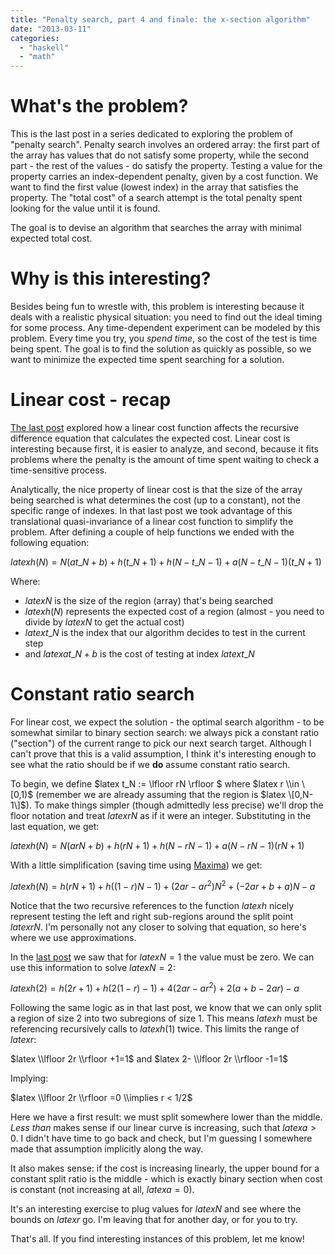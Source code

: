```yaml
---
title: "Penalty search, part 4 and finale: the x-section algorithm"
date: "2013-03-11"
categories: 
  - "haskell"
  - "math"
---
```


# What's the problem?

This is the last post in a series dedicated to exploring the problem of "penalty search". Penalty search involves an ordered array: the first part of the array has values that do not satisfy some property, while the second part - the rest of the values - do satisfy the property. Testing a value for the property carries an index-dependent penalty, given by a cost function. We want to find the first value (lowest index) in the array that satisfies the property. The "total cost" of a search attempt is the total penalty spent looking for the value until it is found.

The goal is to devise an algorithm that searches the array with minimal expected total cost.

# Why is this interesting?

Besides being fun to wrestle with, this problem is interesting because it deals with a realistic physical situation: you need to find out the ideal timing for some process. Any time-dependent experiment can be modeled by this problem. Every time you try, you _spend time_, so the cost of the test is time being spent. The goal is to find the solution as quickly as possible, so we want to minimize the expected time spent searching for a solution.

# Linear cost - recap

[The last post](http://noamlewis.wordpress.com/2013/02/22/penalty-search-part-3-exploring-linear-cost/) explored how a linear cost function affects the recursive difference equation that calculates the expected cost. Linear cost is interesting because first, it is easier to analyze, and second, because it fits problems where the penalty is the amount of time spent waiting to check a time-sensitive process.

Analytically, the nice property of linear cost is that the size of the array being searched is what determines the cost (up to a constant), not the specific range of indexes. In that last post we took advantage of this translational quasi-invariance of a linear cost function to simplify the problem. After defining a couple of help functions we ended with the following equation:

$latex h(N)=N(at\_N+b)+h(t\_N+1)+h(N - t\_N - 1)+a(N - t\_N - 1)(t\_N+1)$

Where:

- $latex N$ is the size of the region (array) that's being searched
- $latex h(N)$ represents the expected cost of a region (almost - you need to divide by $latex N$ to get the actual cost)
- $latex t\_N$ is the index that our algorithm decides to test in the current step
- and $latex at\_N+b$ is the cost of testing at index $latex t\_N$

# Constant ratio search

For linear cost, we expect the solution - the optimal search algorithm - to be somewhat similar to binary section search: we always pick a constant ratio ("section") of the current range to pick our next search target. Although I can't prove that this is a valid assumption, I think it's interesting enough to see what the ratio should be if we **do** assume constant ratio search.

To begin, we define $latex t\_N := \\lfloor rN \\rfloor $ where $latex r \\in \[0,1)$ (remember we are already assuming that the region is $latex \[0,N-1\]$). To make things simpler (though admittedly less precise) we'll drop the floor notation and treat $latex rN$ as if it were an integer. Substituting in the last equation, we get:

$latex h(N)=N(arN +b)+h(rN +1)+h(N - rN - 1)+a(N- rN - 1)(rN +1)$

With a little simplification (saving time using [Maxima](http://maxima.sourceforge.net/)) we get:

$latex h(N)=h(rN+1)+h((1-r)N-1)+(2ar-a r^2)N^2+(-2ar+b+a)N-a$

Notice that the two recursive references to the function $latex h$ nicely represent testing the left and right sub-regions around the split point $latex rN$. I'm personally not any closer to solving that equation, so here's where we use approximations.

In the [last post](http://noamlewis.wordpress.com/2013/02/22/penalty-search-part-3-exploring-linear-cost/) we saw that for $latex N=1$ the value must be zero. We can use this information to solve $latex N=2$:

$latex h(2)=h(2r+1)+h(2(1-r)-1)+4(2ar-ar^2)+2(a+b-2ar)-a$

Following the same logic as in that last post, we know that we can only split a region of size 2 into two subregions of size 1. This means $latex h$ must be referencing recursively calls to $latex h(1)$ twice. This limits the range of $latex r$:

$latex \\lfloor 2r \\rfloor +1=1$ and $latex 2- \\lfloor 2r \\rfloor -1=1$

Implying:

$latex \\lfloor 2r \\rfloor =0 \\implies r < 1/2$

Here we have a first result: we must split somewhere lower than the middle. _Less than_ makes sense if our linear curve is increasing, such that $latex a>0$. I didn't have time to go back and check, but I'm guessing I somewhere made that assumption implicitly along the way.

It also makes sense: if the cost is increasing linearly, the upper bound for a constant split ratio is the middle - which is exactly binary section when cost is constant (not increasing at all, $latex a=0$).

It's an interesting exercise to plug values for $latex N$ and see where the bounds on $latex r$ go. I'm leaving that for another day, or for you to try.

That's all. If you find interesting instances of this problem, let me know!
